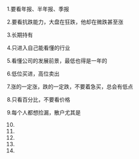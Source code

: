 1.要看年报、半年报、季报

2.要看抗跌能力，大盘在狂跌，他却在微跌甚至涨

3.长期持有

4.只进入自己能看懂的行业

5.看懂公司的发展前景，最低也得是一年的

6.低位买进，高位卖出

7.涨的一定涨，跌的一定跌，不要着急买，总会有低点

8.只看百分比，不要看价格

9.每个人都想捡漏，散户尤其是

10.

11.

12.

13.

14.
















